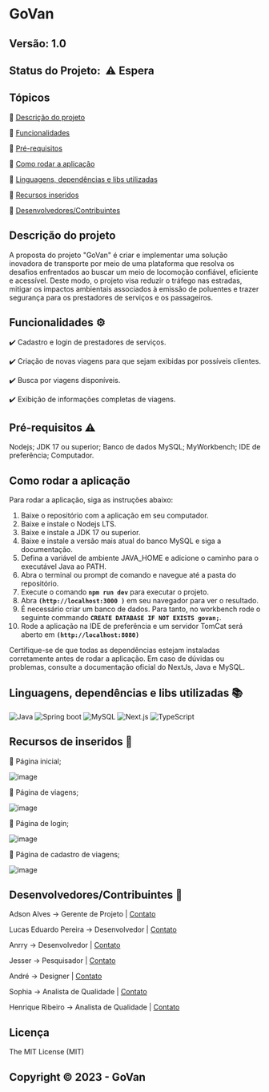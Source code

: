 # GoVan

## Versão: 1.0

## Status do Projeto:  ⚠️ Espera

## Tópicos

🔹 [Descrição do projeto](/README.md#descrição-do-projeto)

🔹 [Funcionalidades](/README.md#funcionalidades%EF%B8%8F)

🔹 [Pré-requisitos](/README.md#pré-requisitos%EF%B8%8F)

🔹 [Como rodar a aplicação](/README.md#como-rodar-a-aplicação)

🔹 [Linguagens, dependências e libs utilizadas](/README.md#linguagens-dependências-e-libs-utilizadas)

🔹 [Recursos inseridos](/README.md#recursos-de-inseridos)

🔹 [Desenvolvedores/Contribuintes](/README.md#desenvolvedorescontribuintes-)

## Descrição do projeto

A proposta do projeto "GoVan" é criar e implementar uma solução inovadora de transporte por meio de uma plataforma que resolva os desafios enfrentados ao buscar um meio de locomoção confiável, eficiente e acessível. Deste modo, o projeto visa reduzir o tráfego nas estradas, mitigar os impactos ambientais associados à emissão de poluentes e trazer segurança para os prestadores de serviços e os passageiros.


## Funcionalidades ⚙️

✔️ Cadastro e login de prestadores de serviços.

✔️ Criação de novas viagens para que sejam exibidas por possíveis clientes.

✔️ Busca por viagens disponíveis.

✔️ Exibição de informações completas de viagens.


## Pré-requisitos ⚠️

Nodejs; JDK 17 ou superior; Banco de dados MySQL; MyWorkbench; IDE de preferência; Computador.

## Como rodar a aplicação

Para rodar a aplicação, siga as instruções abaixo:

1. Baixe o repositório com a aplicação em seu computador.
2. Baixe e instale o Nodejs LTS.
3. Baixe e instale a JDK 17 ou superior.
4. Baixe e instale a versão mais atual do banco MySQL e siga a documentação.
5. Defina a variável de ambiente JAVA_HOME e adicione o caminho para o executável Java ao PATH.
6. Abra o terminal ou prompt de comando e navegue até a pasta do repositório.
7. Execute o comando **`npm run dev`** para executar o projeto.
8. Abra **`(http://localhost:3000 )`** em seu navegador para ver o resultado.
9. É necessário criar um banco de dados. Para tanto, no workbench rode o seguinte commando **`CREATE DATABASE IF NOT EXISTS govan;`**. 
10. Rode a aplicação na IDE de preferência e um servidor TomCat será aberto em **`(http://localhost:8080)`**

Certifique-se de que todas as dependências estejam instaladas corretamente antes de rodar a aplicação. Em caso de dúvidas ou problemas, consulte a documentação oficial do NextJs, Java e MySQL.

## Linguagens, dependências e libs utilizadas 📚

![Java](https://img.shields.io/badge/Java-ED8B00?style=for-the-badge&logo=openjdk&logoColor=white)
![Spring boot](https://img.shields.io/badge/SpringBoot-6DB33F?style=flat-square&logo=Spring&logoColor=white)
![MySQL](https://shields.io/badge/MySQL-lightgrey?logo=mysql&style=plastic&logoColor=white&labelColor=blue)
![Next.js](https://img.shields.io/badge/next.js-000000?style=for-the-badge&logo=nextdotjs&logoColor=white)
![TypeScript](https://shields.io/badge/TypeScript-3178C6?logo=TypeScript&logoColor=FFF&style=flat-square)



## Recursos de inseridos 🧰

📝 Página inicial;

![image](https://github.com/DevLucasEduardo/Go-van/assets/102432468/4be2114e-26cf-4e64-b39b-ce12ff5352e1)

📝 Página de viagens;

![image](https://github.com/DevLucasEduardo/Go-van/assets/102432468/ab2318ec-65b7-4276-b91b-fb3e69e9ced5)

📝 Página de login;

![image](https://github.com/DevLucasEduardo/Go-van/assets/102432468/b400739a-d8a7-4812-8539-3791a95090ea)

📝 Página de cadastro de viagens;

![image](https://github.com/DevLucasEduardo/Go-van/assets/102432468/63f6580c-66ce-4135-86bf-faa14c713be5)


## Desenvolvedores/Contribuintes 🤝

Adson Alves → Gerente de Projeto | [Contato](mailto:adson.alves@facens.br)

Lucas Eduardo Pereira → Desenvolvedor | [Contato](mailto:lucaseduardodev@outlook.com) 

Anrry → Desenvolvedor | [Contato](mailto:anrry.petrin@gmail.com)

Jesser → Pesquisador | [Contato](mailto:cjeser99@gmail.com)

André → Designer | [Contato](mailto:andrefranceschini@outlook.com.br)

Sophia → Analista de Qualidade | [Contato](mailto:sophiamottacarneiro@gmail.com)

Henrique Ribeiro → Analista de Qualidade | [Contato](mailto:henriqueribeiroborgesbusiness@gmail.com) 



## Licença

The MIT License (MIT)

## Copyright ©️ 2023 - GoVan
